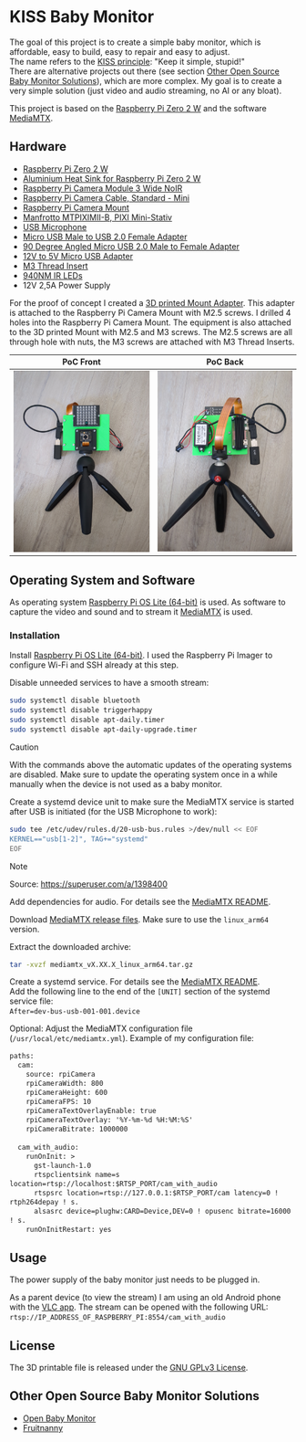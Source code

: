 # KISS Baby Monitor
The goal of this project is to create a simple baby monitor, which is affordable, easy to build, easy to repair and easy to adjust.  
The name refers to the [KISS principle](https://en.wikipedia.org/wiki/KISS_principle): "Keep it simple, stupid!"  
There are alternative projects out there (see section [Other Open Source Baby Monitor Solutions](#other-open-source-baby-monitor-solutions)), which are more complex. My goal is to create a very simple solution (just video and audio streaming, no AI or any bloat).

This project is based on the [Raspberry Pi Zero 2 W](https://www.raspberrypi.com/products/raspberry-pi-zero-2-w/) and the software [MediaMTX](https://github.com/bluenviron/mediamtx).

## Hardware
- [Raspberry Pi Zero 2 W](https://www.berrybase.de/raspberry-pi-zero-2-w)
- [Aluminium Heat Sink for Raspberry Pi Zero 2 W](https://www.berrybase.de/waveshare-aluminiumkuehlkoerper-fuer-raspberry-pi-zero-zero-2-w)
- [Raspberry Pi Camera Module 3 Wide NoIR](https://www.berrybase.de/raspberry-pi-camera-module-3-wide-noir-12mp)
- [Raspberry Pi Camera Cable, Standard - Mini](https://www.berrybase.de/raspberry-pi-camera-cable-standard-mini-300mm)
- [Raspberry Pi Camera Mount](https://www.berrybase.de/mount-fuer-raspberry-pi-kameras-1-4-stativgewinde-inkl.-mini-stativ)
- [Manfrotto MTPIXIMII-B, PIXI Mini-Stativ](https://amzn.eu/d/8S8Y6OI)
- [USB Microphone](https://amzn.eu/d/gOqTDRu)
- [Micro USB Male to USB 2.0 Female Adapter](https://amzn.eu/d/7YPl5YC)
- [90 Degree Angled Micro USB 2.0 Male to Female Adapter](https://amzn.eu/d/enbnpMW)
- [12V to 5V Micro USB Adapter](https://amzn.eu/d/j3NnDJE)
- [M3 Thread Insert](https://amzn.eu/d/e58Oaoh)
- [940NM IR LEDs](https://de.aliexpress.com/item/32871966500.html)
- 12V 2,5A Power Supply

For the proof of concept I created a [3D printed Mount Adapter](kiss-baby-monitor-mount.stl). This adapter is attached to the Raspberry Pi Camera Mount with M2.5 screws. I drilled 4 holes into the Raspberry Pi Camera Mount. The equipment is also attached to the 3D printed Mount with M2.5 and M3 screws. The M2.5 screws are all through hole with nuts, the M3 screws are attached with M3 Thread Inserts.

PoC Front                               |  PoC Back
:--------------------------------------:|:--------------------------------------:
![PoC Front](resources/PoC-front.jpg)   |  ![PoC Back](resources/PoC-back.jpg)

## Operating System and Software
As operating system [Raspberry Pi OS Lite (64-bit)](https://www.raspberrypi.com/software/operating-systems/) is used. As software to capture the video and sound and to stream it [MediaMTX](https://github.com/bluenviron/mediamtx) is used.

### Installation
Install [Raspberry Pi OS Lite (64-bit)](https://www.raspberrypi.com/software/operating-systems/). I used the Raspberry Pi Imager to configure Wi-Fi and SSH already at this step.

Disable unneeded services to have a smooth stream:

```sh
sudo systemctl disable bluetooth
sudo systemctl disable triggerhappy
sudo systemctl disable apt-daily.timer
sudo systemctl disable apt-daily-upgrade.timer
```
> [!CAUTION]
> With the commands above the automatic updates of the operating systems are disabled. Make sure to update the operating system once in a while manually when the device is not used as a baby monitor.

Create a systemd device unit to make sure the MediaMTX service is started after USB is initiated (for the USB Microphone to work):
```sh
sudo tee /etc/udev/rules.d/20-usb-bus.rules >/dev/null << EOF
KERNEL=="usb[1-2]", TAG+="systemd"
EOF
```
> [!NOTE]
> Source: https://superuser.com/a/1398400

Add dependencies for audio. For details see the [MediaMTX README](https://github.com/bluenviron/mediamtx?tab=readme-ov-file#adding-audio).

Download [MediaMTX release files](https://github.com/bluenviron/mediamtx/releases). Make sure to use the `linux_arm64` version.

Extract the downloaded archive:
```sh
tar -xvzf mediamtx_vX.XX.X_linux_arm64.tar.gz
```

Create a systemd service. For details see the [MediaMTX README](https://github.com/bluenviron/mediamtx?tab=readme-ov-file#linux).  
Add the following line to the end of the `[UNIT]` section of the systemd service file:  
`After=dev-bus-usb-001-001.device`

Optional: Adjust the MediaMTX configuration file (`/usr/local/etc/mediamtx.yml`). Example of my configuration file:
```
paths:
  cam:
    source: rpiCamera
    rpiCameraWidth: 800
    rpiCameraHeight: 600
    rpiCameraFPS: 10
    rpiCameraTextOverlayEnable: true
    rpiCameraTextOverlay: '%Y-%m-%d %H:%M:%S'
    rpiCameraBitrate: 1000000

  cam_with_audio:
    runOnInit: >
      gst-launch-1.0
      rtspclientsink name=s location=rtsp://localhost:$RTSP_PORT/cam_with_audio
      rtspsrc location=rtsp://127.0.0.1:$RTSP_PORT/cam latency=0 ! rtph264depay ! s.
      alsasrc device=plughw:CARD=Device,DEV=0 ! opusenc bitrate=16000 ! s.
    runOnInitRestart: yes
```

## Usage
The power supply of the baby monitor just needs to be plugged in.

As a parent device (to view the stream) I am using an old Android phone with the [VLC app](https://f-droid.org/packages/org.videolan.vlc/). The stream can be opened with the following URL:  
`rtsp://IP_ADDRESS_OF_RASPBERRY_PI:8554/cam_with_audio`

## License
The 3D printable file is released under the [GNU GPLv3 License](LICENSE).

## Other Open Source Baby Monitor Solutions
- [Open Baby Monitor](https://github.com/lars-frogner/OpenBabyMonitor)
- [Fruitnanny](https://github.com/ivadim/fruitnanny)
